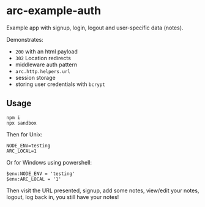 # arc-example-auth

Example app with signup, login, logout and user-specific data (notes).

Demonstrates:

- `200` with an html payload
- `302` Location redirects
- middleware auth pattern
- `arc.http.helpers.url`
- session storage
- storing user credentials with `bcrypt`

## Usage

    npm i
    npx sandbox

Then for Unix:

    NODE_ENV=testing
    ARC_LOCAL=1 

Or for Windows using powershell:

    $env:NODE_ENV = 'testing'
    $env:ARC_LOCAL = '1'

Then visit the URL presented, signup, add some notes, view/edit your notes, logout, log back in, you still have your notes!
